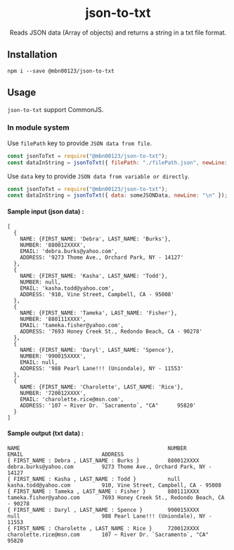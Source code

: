 <h1 align="center">json-to-txt</h1>

<div align="center">

Reads JSON data (Array of objects) and returns a string in a txt file format.

</div>

## Installation

```
npm i --save @mbn00123/json-to-txt
```

## Usage

`json-to-txt` support CommonJS.

### In module system

Use `filePath` key to provide `JSON data from file`.

```javascript
const jsonToTxt = require("@mbn00123/json-to-txt");
const dataInString = jsonToTxt({ filePath: "./filePath.json", newLine: "\r\n" });
```

Use `data` key to provide `JSON data from variable or directly`.

```javascript
const jsonToTxt = require("@mbn00123/json-to-txt");
const dataInString = jsonToTxt({ data: someJSONData, newLine: "\n" });
```

#### Sample input (json data) :

```
[
  {
    NAME: {FIRST_NAME: 'Debra', LAST_NAME: 'Burks'},
    NUMBER: '880012XXXX',
    EMAIL: 'debra.burks@yahoo.com',
    ADDRESS: '9273 Thome Ave., Orchard Park, NY - 14127'
  },
  {
    NAME: {FIRST_NAME: 'Kasha', LAST_NAME: 'Todd'},
    NUMBER: null,
    EMAIL: 'kasha.todd@yahoo.com',
    ADDRESS: '910, Vine Street, Campbell, CA - 95008'
  },
  {
    NAME: {FIRST_NAME: 'Tameka', LAST_NAME: 'Fisher'},
    NUMBER: '880111XXXX',
    EMAIL: 'tameka.fisher@yahoo.com',
    ADDRESS: '7693 Honey Creek St., Redondo Beach, CA - 90278'
  },
  {
    NAME: {FIRST_NAME: 'Daryl', LAST_NAME: 'Spence'},
    NUMBER: '990015XXXX',
    EMAIL: null,
    ADDRESS: '988 Pearl Lane!!! (Uniondale), NY - 11553'
  },
  {
    NAME: {FIRST_NAME: 'Charolette', LAST_NAME: 'Rice'},
    NUMBER: '720012XXXX',
    EMAIL: 'charolette.rice@msn.com',
    ADDRESS: '107 ~ River Dr. `Sacramento`, "CA"      95820'
  }
]
```

#### Sample output (txt data) :

```
NAME                                               NUMBER           EMAIL                         ADDRESS                                               
{ FIRST_NAME : Debra , LAST_NAME : Burks }         880012XXXX       debra.burks@yahoo.com         9273 Thome Ave., Orchard Park, NY - 14127           
{ FIRST_NAME : Kasha , LAST_NAME : Todd }          null             kasha.todd@yahoo.com          910, Vine Street, Campbell, CA - 95008              
{ FIRST_NAME : Tameka , LAST_NAME : Fisher }       880111XXXX       tameka.fisher@yahoo.com       7693 Honey Creek St., Redondo Beach, CA - 90278     
{ FIRST_NAME : Daryl , LAST_NAME : Spence }        990015XXXX       null                          988 Pearl Lane!!! (Uniondale), NY - 11553           
{ FIRST_NAME : Charolette , LAST_NAME : Rice }     720012XXXX       charolette.rice@msn.com       107 ~ River Dr. `Sacramento`, "CA"      95820       
```
